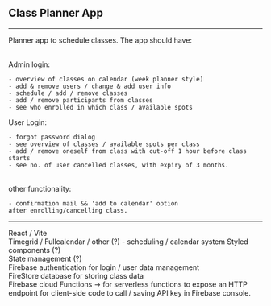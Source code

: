 ## Class Planner App

<hr>
Planner app to schedule classes.
The app should have:

<br>Admin login:<br>

    - overview of classes on calendar (week planner style)
    - add & remove users / change & add user info 
    - schedule / add / remove classes 
    - add / remove participants from classes
    - see who enrolled in which class / available spots
    
User Login:<br>

    - forgot password dialog
    - see overview of classes / available spots per class
    - add / remove oneself from class with cut-off 1 hour before class starts
    - see no. of user cancelled classes, with expiry of 3 months. 
    
<br>
other functionality: 

    - confirmation mail && 'add to calendar' option
    after enrolling/cancelling class. 

<hr>
React / Vite <br>
Timegrid / Fullcalendar / other (?) - scheduling / calendar system 
Styled components (?)<br> 
State management (?) <br>
Firebase authentication for login / user data management <br>
FireStore database for storing class data<br>
Firebase cloud Functions -> for serverless functions to expose an HTTP endpoint for client-side code to call / saving API key in Firebase console. 


















